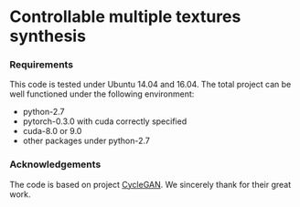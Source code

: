 # Controllable multiple textures synthesis


### Requirements

This code is tested under Ubuntu 14.04 and 16.04. The total project can be well functioned under the following environment: 

* python-2.7 
* pytorch-0.3.0 with cuda correctly specified
* cuda-8.0 or 9.0
* other packages under python-2.7

### Acknowledgements

The code is based on project [CycleGAN](https://github.com/junyanz/pytorch-CycleGAN-and-pix2pix). We sincerely thank for their great work.
